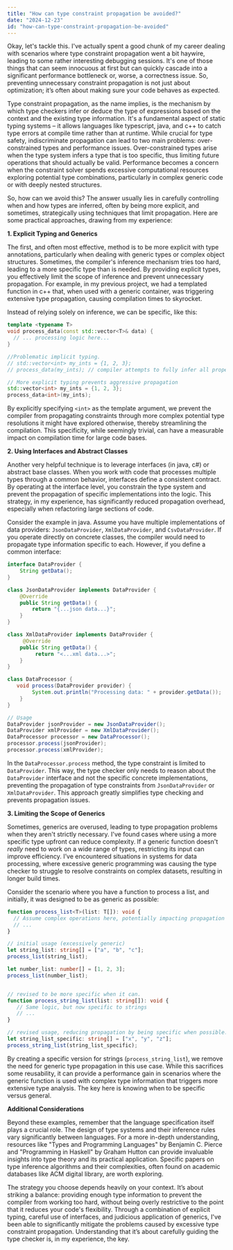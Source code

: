 ```yaml
---
title: "How can type constraint propagation be avoided?"
date: "2024-12-23"
id: "how-can-type-constraint-propagation-be-avoided"
---
```


Okay, let's tackle this. I've actually spent a good chunk of my career dealing with scenarios where type constraint propagation went a bit haywire, leading to some rather interesting debugging sessions. It's one of those things that can seem innocuous at first but can quickly cascade into a significant performance bottleneck or, worse, a correctness issue. So, preventing unnecessary constraint propagation is not just about optimization; it’s often about making sure your code behaves as expected.

Type constraint propagation, as the name implies, is the mechanism by which type checkers infer or deduce the type of expressions based on the context and the existing type information. It's a fundamental aspect of static typing systems – it allows languages like typescript, java, and c++ to catch type errors at compile time rather than at runtime. While crucial for type safety, indiscriminate propagation can lead to two main problems: over-constrained types and performance issues. Over-constrained types arise when the type system infers a type that is too specific, thus limiting future operations that should actually be valid. Performance becomes a concern when the constraint solver spends excessive computational resources exploring potential type combinations, particularly in complex generic code or with deeply nested structures.

So, how can we avoid this? The answer usually lies in carefully controlling when and how types are inferred, often by being more explicit, and sometimes, strategically using techniques that limit propagation. Here are some practical approaches, drawing from my experience:

**1. Explicit Typing and Generics**

The first, and often most effective, method is to be more explicit with type annotations, particularly when dealing with generic types or complex object structures. Sometimes, the compiler's inference mechanism tries too hard, leading to a more specific type than is needed. By providing explicit types, you effectively limit the scope of inference and prevent unnecessary propagation. For example, in my previous project, we had a templated function in c++ that, when used with a generic container, was triggering extensive type propagation, causing compilation times to skyrocket.

Instead of relying solely on inference, we can be specific, like this:

```c++
template <typename T>
void process_data(const std::vector<T>& data) {
  // ... processing logic here...
}

//Problematic implicit typing.
// std::vector<int> my_ints = {1, 2, 3};
// process_data(my_ints); // compiler attempts to fully infer all properties

// More explicit typing prevents aggressive propagation
std::vector<int> my_ints = {1, 2, 3};
process_data<int>(my_ints);
```

By explicitly specifying `<int>` as the template argument, we prevent the compiler from propagating constraints through more complex potential type resolutions it might have explored otherwise, thereby streamlining the compilation. This specificity, while seemingly trivial, can have a measurable impact on compilation time for large code bases.

**2. Using Interfaces and Abstract Classes**

Another very helpful technique is to leverage interfaces (in java, c#) or abstract base classes. When you work with code that processes multiple types through a common behavior, interfaces define a consistent contract. By operating at the interface level, you constrain the type system and prevent the propagation of specific implementations into the logic. This strategy, in my experience, has significantly reduced propagation overhead, especially when refactoring large sections of code.

Consider the example in java. Assume you have multiple implementations of data providers: `JsonDataProvider`, `XmlDataProvider`, and `CsvDataProvider`. If you operate directly on concrete classes, the compiler would need to propagate type information specific to each. However, if you define a common interface:

```java
interface DataProvider {
    String getData();
}

class JsonDataProvider implements DataProvider {
    @Override
    public String getData() {
        return "{...json data...}";
    }
}

class XmlDataProvider implements DataProvider {
     @Override
    public String getData() {
         return "<...xml data...>";
    }
}

class DataProcessor {
   void process(DataProvider provider) {
        System.out.println("Processing data: " + provider.getData());
    }
}

// Usage
DataProvider jsonProvider = new JsonDataProvider();
DataProvider xmlProvider = new XmlDataProvider();
DataProcessor processor = new DataProcessor();
processor.process(jsonProvider);
processor.process(xmlProvider);
```

In the `DataProcessor.process` method, the type constraint is limited to `DataProvider`. This way, the type checker only needs to reason about the `DataProvider` interface and not the specific concrete implementations, preventing the propagation of type constraints from `JsonDataProvider` or `XmlDataProvider`. This approach greatly simplifies type checking and prevents propagation issues.

**3. Limiting the Scope of Generics**

Sometimes, generics are overused, leading to type propagation problems when they aren't strictly necessary. I've found cases where using a more specific type upfront can reduce complexity. If a generic function doesn't *really* need to work on a wide range of types, restricting its input can improve efficiency. I’ve encountered situations in systems for data processing, where excessive generic programming was causing the type checker to struggle to resolve constraints on complex datasets, resulting in longer build times.

Consider the scenario where you have a function to process a list, and initially, it was designed to be as generic as possible:

```typescript
function process_list<T>(list: T[]): void {
  // Assume complex operations here, potentially impacting propagation
  // ...
}

// initial usage (excessively generic)
let string_list: string[] = ["a", "b", "c"];
process_list(string_list);

let number_list: number[] = [1, 2, 3];
process_list(number_list);


// revised to be more specific when it can.
function process_string_list(list: string[]): void {
   // Same logic, but now specific to strings
   // ...
}

// revised usage, reducing propagation by being specific when possible.
let string_list_specific: string[] = ["x", "y", "z"];
process_string_list(string_list_specific);
```

By creating a specific version for strings (`process_string_list`), we remove the need for generic type propagation in this use case. While this sacrifices some reusability, it can provide a performance gain in scenarios where the generic function is used with complex type information that triggers more extensive type analysis. The key here is knowing when to be specific versus general.

**Additional Considerations**

Beyond these examples, remember that the language specification itself plays a crucial role. The design of type systems and their inference rules vary significantly between languages. For a more in-depth understanding, resources like "Types and Programming Languages" by Benjamin C. Pierce and "Programming in Haskell" by Graham Hutton can provide invaluable insights into type theory and its practical application. Specific papers on type inference algorithms and their complexities, often found on academic databases like ACM digital library, are worth exploring.

The strategy you choose depends heavily on your context. It’s about striking a balance: providing enough type information to prevent the compiler from working too hard, without being overly restrictive to the point that it reduces your code's flexibility. Through a combination of explicit typing, careful use of interfaces, and judicious application of generics, I've been able to significantly mitigate the problems caused by excessive type constraint propagation. Understanding that it’s about carefully guiding the type checker is, in my experience, the key.
